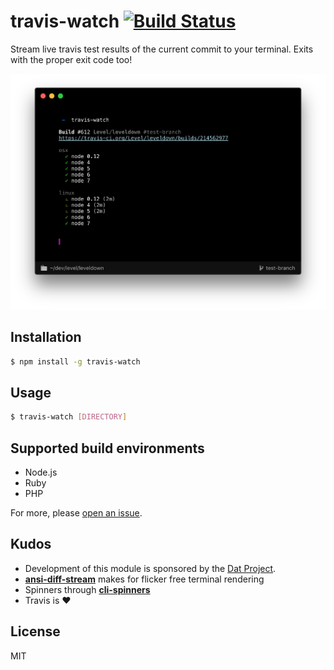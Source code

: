 
# travis-watch [![Build Status](https://travis-ci.org/juliangruber/travis-watch.svg?branch=master)](https://travis-ci.org/juliangruber/travis-watch)

Stream live travis test results of the current commit to your terminal. Exits with the proper exit code too!

![screenshot](screenshot.png)

## Installation

```bash
$ npm install -g travis-watch
```

## Usage

```bash
$ travis-watch [DIRECTORY]
```

## Supported build environments

- Node.js
- Ruby
- PHP

For more, please [open an issue](https://github.com/juliangruber/travis-watch/issues/new).

## Kudos

- Development of this module is sponsored by the [Dat Project](https://datproject.org/).
- __[ansi-diff-stream](https://github.com/mafintosh/ansi-diff-stream)__ makes for flicker free terminal rendering
- Spinners through __[cli-spinners](https://github.com/sindresorhus/cli-spinners)__
- Travis is :heart:

## License

MIT
